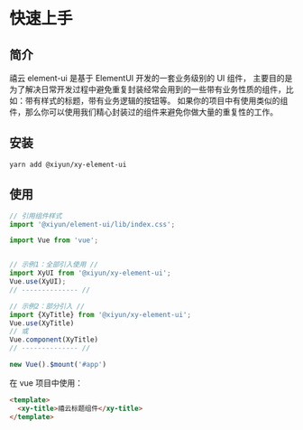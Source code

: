 # 快速上手

## 简介

禧云 element-ui 是基于 ElementUI 开发的一套业务级别的 UI 组件，
主要目的是为了解决日常开发过程中避免重复封装经常会用到的一些带有业务性质的组件，比如：带有样式的标题，带有业务逻辑的按钮等。
如果你的项目中有使用类似的组件，那么你可以使用我们精心封装过的组件来避免你做大量的重复性的工作。

## 安装
```
yarn add @xiyun/xy-element-ui
```

## 使用

```js
// 引用组件样式
import '@xiyun/element-ui/lib/index.css';

import Vue from 'vue';


// 示例1：全部引入使用 //
import XyUI from '@xiyun/xy-element-ui';
Vue.use(XyUI);
// -------------- //

// 示例2：部分引入 //
import {XyTitle} from '@xiyun/xy-element-ui';
Vue.use(XyTitle)
// 或
Vue.component(XyTitle)
// -------------- //

new Vue().$mount('#app')
```

在 vue 项目中使用：

```html
<template>
  <xy-title>禧云标题组件</xy-title>
</template>
```
